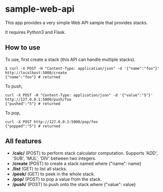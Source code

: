 sample-web-api
==========
This app provides a very simple Web API sample that provides stacks.

It requires Python3 and Flask.

## How to use
To use, first create a stack (this API can handle multiple stacks).
```shell
$ curl -X POST -H "Content-Type: application/json" -d '{"name":"foo"}' http://localhost:5000/create
{"name":"foo"} # returned
```
To push,
```shell
curl -X POST -H "Content-Type: application/json" -d '{"value":"5"}' http://127.0.0.1:5000/push/foo
{"pushed":"5"} # returned
```
To pop,
```shell
curl -X POST http://127.0.0.1:5000/pop/foo
{"popped":"5"} # returned
```

## All features
* **/calc/<name>** (POST) to perform stack calculator computation. Supports 'ADD', 'SUB', 'MUL', 'DIV' between two integers.
* **/create** (POST) to create a stack named <name> where {"name": name}
* **/list** (GET) to list all stacks.
* **/peek/<name>** (GET) to peek in the whole stack.
* **/pop/<name>** (POST) to pop a value from the stack.
* **/push/<name>** (POST) to push <value> onto the stack where {"value": value}
